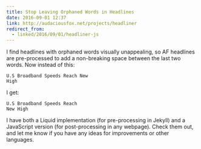 ```yaml
---
title: Stop Leaving Orphaned Words in Headlines
date: 2016-09-01 12:37
link: http://audaciousfox.net/projects/headliner
redirect_from:
  - linked/2016/09/01/headliner-js
---
```


I find headlines with orphaned words visually unappealing, so AF headlines are pre-processed to add a non-breaking space between the last two words. Now instead of this:

    U.S Broadband Speeds Reach New
    High

I get: 

    U.S Broadband Speeds Reach
    New High

I have both a Liquid implementation (for pre-processing in Jekyll) and a JavaScript version (for post-processing in any webpage). Check them out, and let me know if you have any ideas for improvements or other languages. 